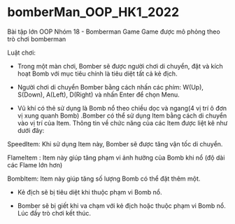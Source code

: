 # bomberMan_OOP_HK1_2022
Bài tập lớn OOP Nhóm 18 - Bomberman Game
Game được mô phỏng theo trò chơi bomberman
 






Luật chơi:
-	Trong một màn chơi, Bomber sẽ được người chơi di chuyển, đặt và kích hoạt Bomb với mục tiêu chính là tiêu diệt tất cả kẻ địch.

-	Người chơi di chuyển Bomber bằng cách nhấn các phím: W(Up), S(Down), A(Left), D(Right) và nhấn Enter để chọn Menu.


-	Vũ khí có thẻ sử dụng là Bomb nổ theo chiều dọc và ngang(4 vị trí ô đơn vị xung quanh Bomb) .Bomber có thể sử dụng Item bằng cách di chuyển vào vị trí của Item. Thông tin về chức năng của các Item được liệt kê như dưới đây:

  SpeedItem: Khi sử dụng Item này, Bomber sẽ được tăng vận tốc di chuyển.
  
  FlameItem : Item này giúp tăng phạm vi ảnh hưởng của Bomb khi nổ (độ dài các Flame lớn hơn)
  
  BombItem: Item này giúp tăng số lượng Bomb có thể đặt thêm một.

-	Kẻ địch sẽ bị tiêu diệt khi thuộc phạm vi Bomb nổ.

-	Bomber sẽ bị giết khi va chạm với kẻ địch hoặc thuộc phạm vi Bomb nổ. Lúc đấy trò chơi kết thúc.



